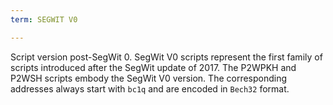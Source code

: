 ```yaml
---
term: SEGWIT V0

---
```

Script version post-SegWit 0. SegWit V0 scripts represent the first family of scripts introduced after the SegWit update of 2017. The P2WPKH and P2WSH scripts embody the SegWit V0 version. The corresponding addresses always start with `bc1q` and are encoded in `Bech32` format.